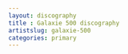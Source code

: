 ```yaml
---
layout: discography
title : Galaxie 500 discography
artistslug: galaxie-500
categories: primary
---
```

